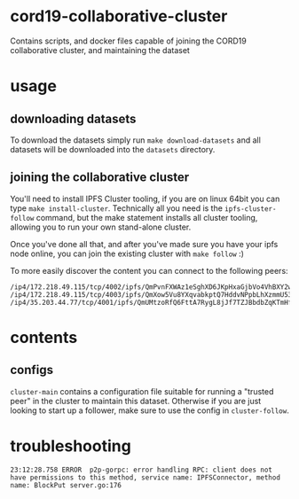 # cord19-collaborative-cluster

Contains scripts, and docker files capable of joining the CORD19 collaborative cluster, and maintaining the dataset

# usage

## downloading datasets

To download the datasets simply run `make download-datasets` and all datasets will be downloaded into the `datasets` directory.

## joining the collaborative cluster

You'll need to install IPFS Cluster tooling, if you are on linux 64bit you can type `make install-cluster`. Technically all you need is the `ipfs-cluster-follow` command, but the make statement installs all cluster tooling, allowing you to run your own stand-alone cluster.

Once you've done all that, and after you've made sure you have your ipfs node online, you can join the existing cluster with `make follow` :)

To more easily discover the content you can connect to the following peers:

```
/ip4/172.218.49.115/tcp/4002/ipfs/QmPvnFXWAz1eSghXD6JKpHxaGjbVo4VhBXY2wdBxKPbne5
/ip4/172.218.49.115/tcp/4003/ipfs/QmXow5Vu8YXqvabkptQ7HddvNPpbLhXzmmU53yPCM54EQa
/ip4/35.203.44.77/tcp/4001/ipfs/QmUMtzoRfQ6FttA7RygL8jJf7TZJBbdbZqKTmHfU6QC5Jm
```

# contents

## configs


`cluster-main` contains a configuration file suitable for running a "trusted peer" in the cluster to maintain this dataset. Otherwise if you are just looking to start up a follower, make sure to use the config in `cluster-follow`.


# troubleshooting

```
23:12:28.758 ERROR  p2p-gorpc: error handling RPC: client does not have permissions to this method, service name: IPFSConnector, method name: BlockPut server.go:176
```
